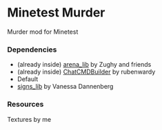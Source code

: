 # Minetest Murder

Murder mod for Minetest

### Dependencies
* (already inside) [arena_lib](https://gitlab.com/zughy-friends-minetest/arena_lib/) by Zughy and friends
* (already inside) [ChatCMDBuilder](https://github.com/rubenwardy/ChatCmdBuilder/) by rubenwardy
* Default
* [signs_lib](https://gitlab.com/VanessaE/signs_lib) by Vanessa Dannenberg


### Resources
Textures by me
